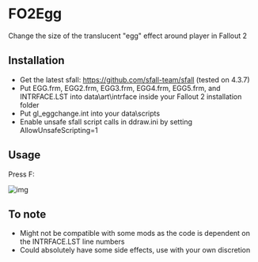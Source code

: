 # FO2Egg
Change the size of the translucent "egg" effect around player in Fallout 2

## Installation
- Get the latest sfall: https://github.com/sfall-team/sfall (tested on 4.3.7)
- Put EGG.frm, EGG2.frm, EGG3.frm, EGG4.frm, EGG5.frm, and INTRFACE.LST into data\art\intrface inside your Fallout 2 installation folder
- Put gl_eggchange.int into your data\scripts
- Enable unsafe sfall script calls in ddraw.ini by setting AllowUnsafeScripting=1

## Usage
Press F:

![img](https://github.com/tomakela/FO2Egg/assets/9822663/2d45885a-9279-4ff5-bde4-61af5ea96fae)

## To note
- Might not be compatible with some mods as the code is dependent on the INTRFACE.LST line numbers
- Could absolutely have some side effects, use with your own discretion
